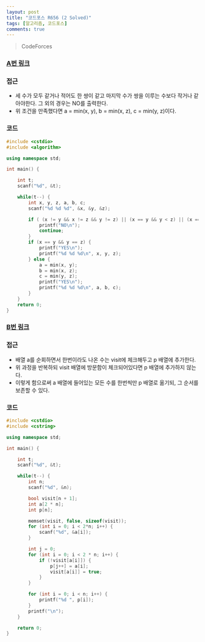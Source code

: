 ```yaml
---
layout: post
title: "코드포스 R656 (2 Solved)"
tags: [알고리즘, 코드포스]
comments: true
---
```


> CodeForces  

### [A번 링크](https://codeforces.com/contest/1385/problem/A)  

### 접근  
- 세 수가 모두 같거나 적어도 한 쌍이 같고 마지막 수가 쌍을 이루는 수보다 작거나 같아야한다. 그 외의 경우는 NO를 출력한다.  
- 위 조건을 만족했다면 a = min(x, y), b = min(x, z), c = min(y, z)이다.  

### 코드  
~~~c++
#include <cstdio>
#include <algorithm>

using namespace std;

int main() {

    int t;
    scanf("%d", &t);

    while(t--) {
        int x, y, z, a, b, c;
        scanf("%d %d %d", &x, &y, &z);

        if ( (x != y && x != z && y != z) || (x == y && y < z) || (x == z && z < y) || (y == z && z < x)) {
            printf("NO\n");
            continue;
        }
        if (x == y && y == z) {
            printf("YES\n");
            printf("%d %d %d\n", x, y, z);
        } else {
            a = min(x, y);
            b = min(x, z);
            c = min(y, z);
            printf("YES\n");
            printf("%d %d %d\n", a, b, c);
        }
    }
    return 0;
}
~~~

### [B번 링크](https://codeforces.com/contest/1385/problem/B)  

### 접근  
- 배열 a를 순회하면서 한번이라도 나온 수는 visit에 체크해두고 p 배열에 추가한다.  
- 위 과정을 반복하되 visit 배열에 방문함이 체크되어있다면 p 배열에 추가하지 않는다.  
- 이렇게 함으로써 a 배열에 들어있는 모든 수를 한번씩만 p 배열로 옮기되, 그 순서를 보존할 수 있다.  

### 코드  
~~~c++
#include <cstdio>
#include <cstring>

using namespace std;

int main() {

    int t;
    scanf("%d", &t);

    while(t--) {
        int n;
        scanf("%d", &n);

        bool visit[n + 1];
        int a[2 * n];
        int p[n];

        memset(visit, false, sizeof(visit));
        for (int i = 0; i < 2*n; i++) {
            scanf("%d", &a[i]);
        }

        int j = 0;
        for (int i = 0; i < 2 * n; i++) {
            if (!visit[a[i]]) {
                p[j++] = a[i];
                visit[a[i]] = true;
            }
        }

        for (int i = 0; i < n; i++) {
            printf("%d ", p[i]);
        }
        printf("\n");
    }

    return 0;
}
~~~
